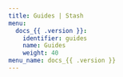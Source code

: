 ```yaml
---
title: Guides | Stash
menu:
  docs_{{ .version }}:
    identifier: guides
    name: Guides
    weight: 40
menu_name: docs_{{ .version }}
---
```

